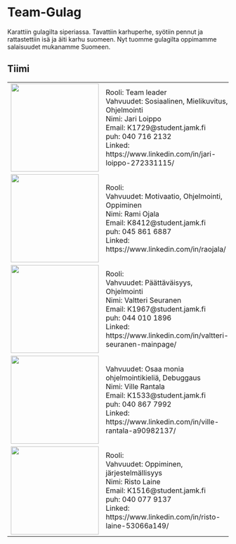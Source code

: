 # Team-Gulag
<p> Karattiin gulagilta siperiassa. Tavattiin karhuperhe, syötiin pennut ja rattastettiin isä ja äiti karhu suomeen. Nyt tuomme gulagilta oppimamme salaisuudet mukanamme Suomeen.</p>  

## Tiimi

<table>
    <tr>
        <td><img src ="https://raw.githubusercontent.com/LargeMammal/largemammal.github.io/master/Images/Jari.jpg" width="200px"></td>
        <td>
            Rooli: Team leader <br>
            Vahvuudet: Sosiaalinen, Mielikuvitus, Ohjelmointi <br>
            Nimi: Jari Loippo <br>
            Email: K1729@student.jamk.fi <br>
            puh: 040 716 2132 <br>
            Linked: https://www.linkedin.com/in/jari-loippo-272331115/<br>
        </td>
    </tr>
    <tr>
        <td><img src ="https://raw.githubusercontent.com/LargeMammal/largemammal.github.io/master/Images/Rami.jpg" width="200px"></td>
        <td>
            Rooli: <br>
            Vahvuudet: Motivaatio, Ohjelmointi, Oppiminen <br>
            Nimi: Rami Ojala  <br>
            Email: K8412@student.jamk.fi  <br>
            puh: 045 861 6887 <br>
            Linked: https://www.linkedin.com/in/raojala/<br>
        </td>
    </tr>
    <tr>
        <td><img src ="https://raw.githubusercontent.com/LargeMammal/largemammal.github.io/master/Images/valtteri.jpg" width="200px"></td>
        <td>
            Rooli:  <br>
            Vahvuudet: Päättäväisyys, Ohjelmointi <br>
            Nimi: Valtteri Seuranen<br>
            Email: K1967@student.jamk.fi   <br>
            puh: 044 010 1896 <br>
            Linked: https://www.linkedin.com/in/valtteri-seuranen-mainpage/<br>
        </td>
    </tr>
    <tr>
        <td><img src ="https://raw.githubusercontent.com/LargeMammal/largemammal.github.io/master/Images/ville.jpg" width="200px"></td>
        <td>
            Vahvuudet: Osaa monia ohjelmointikieliä, Debuggaus <br>
            Nimi: Ville Rantala<br>
            Email: K1533@student.jamk.fi   <br>
            puh: 040 867 7992 <br>
            Linked: https://www.linkedin.com/in/ville-rantala-a90982137/ <br>
        </td>
    </tr>
    <tr>
        <td><img src ="https://raw.githubusercontent.com/LargeMammal/largemammal.github.io/master/Images/Risto.jpg" width="200px"></td>
        <td>
            Rooli: <br>
            Vahvuudet: Oppiminen, järjestelmällisyys <br>
            Nimi: Risto Laine<br>
            Email: K1516@student.jamk.fi   <br>
            puh: 040 077 9137<br>
            Linked: https://www.linkedin.com/in/risto-laine-53066a149/ <br>
        </td>
    </tr>
</table>
